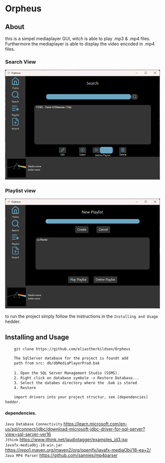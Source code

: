 # Orpheus


## About

this is a simpel mediaplayer GUI, witch is able to play .mp3 & .mp4 files. 
Furthermore the mediaplayer is able to display the video encoded in .mp4 files. 

### Search View
<img src="SearchView.png"/>

### Playlist view
<img src="PlaylistView.png">

to run the project simply follow the instructions in the `Installing and Usage` hedder. 

## Installing and Usage
```
    git clone https://github.com/eliastherkildsen/Orpheus
```
``` 
    The SqlServer database for the project is foundt add 
    path from src: db/dbMediaPlayerProd.bak
    
    1. Open the SQL Server Management Studio (SSMS).
    2. Right click on database symbole -> Restore Database...
    3. Select the databes directory where the .bak is stored  
    4. Restore
```
```
    import drivers into your project structur, see [dependencies] hedder.  
```

    



#### dependencies. 

`Java Database Connectivity` https://learn.microsoft.com/en-us/sql/connect/jdbc/download-microsoft-jdbc-driver-for-sql-server?view=sql-server-ver16 <br>
`Jthink` https://www.jthink.net/jaudiotagger/examples_id3.jsp <br>
`Javafx-mediaObj-18-win.jar` https://repo1.maven.org/maven2/org/openjfx/javafx-mediaObj/18-ea+2/ <br>
`Java MP4 Parser` https://github.com/sannies/mp4parser
